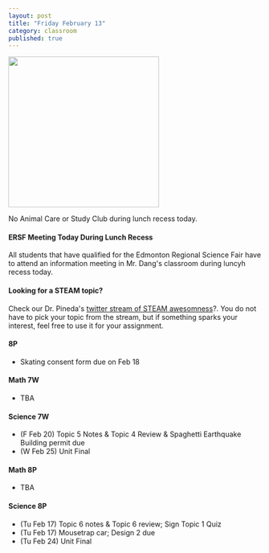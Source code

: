 ```yaml
---
layout: post
title: "Friday February 13"
category: classroom
published: true
---
```

<a href="http://darwinday.org/"><img src="http://mentalfloss.com/sites/default/legacy/blogs/wp-content/uploads/2011/02/400valentine-darwin.gif" width="300pt"></a>

<div class="alert alert-danger" role="alert">
<p>No Animal Care or Study Club during lunch recess today.</p>
</div>

#### ERSF Meeting Today During Lunch Recess
All students that have qualified for the Edmonton Regional Science Fair have to attend an information meeting in Mr. Dang's classroom during luncyh recess today.

#### Looking for a STEAM topic?
<p>Check our Dr. Pineda's <a href="https://twitter.com/hashtag/drpinedalettingoffsteam?src=hash">twitter stream of STEAM awesomness</a>?. You do not have to pick your topic from the stream, but if something sparks your interest, feel free to use it for your assignment. </p>

#### 8P
* Skating consent form due on Feb 18

#### Math 7W
* TBA

#### Science 7W
* (F Feb 20) Topic 5 Notes & Topic 4 Review & Spaghetti Earthquake Building permit due
* (W Feb 25) Unit Final

#### Math 8P
* TBA

#### Science 8P
* (Tu Feb 17) Topic 6 notes & Topic 6 review; Sign Topic 1 Quiz
* (Tu Feb 17) Mousetrap car; Design 2 due
* (Tu Feb 24) Unit Final
